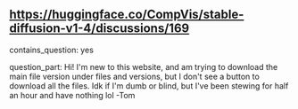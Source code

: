 ## https://huggingface.co/CompVis/stable-diffusion-v1-4/discussions/169

contains_question: yes

question_part: Hi! I'm new to this website, and am trying to download the main file version under files and versions, but I don't see a button to download all the files. Idk if I'm dumb or blind, but I've been stewing for half an hour and have nothing lol -Tom